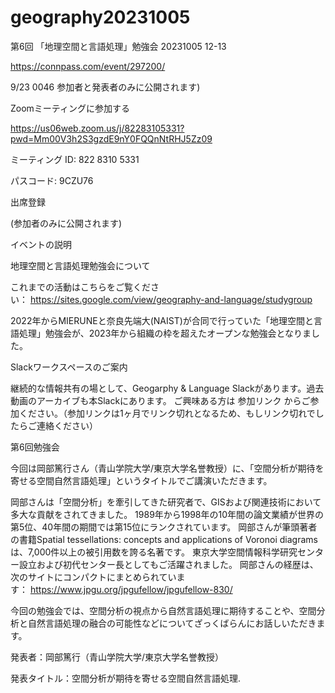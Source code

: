 # geography20231005

第6回 「地理空間と言語処理」勉強会 20231005 12-13

https://connpass.com/event/297200/


9/23 0046
参加者と発表者のみに公開されます)

Zoomミーティングに参加する

https://us06web.zoom.us/j/82283105331?pwd=Mm00V3h2S3gzdE9nY0FQQnNtRHJ5Zz09

ミーティング ID: 822 8310 5331

パスコード: 9CZU76

出席登録

(参加者のみに公開されます)

イベントの説明

地理空間と言語処理勉強会について

これまでの活動はこちらをご覧ください： https://sites.google.com/view/geography-and-language/studygroup

2022年からMIERUNEと奈良先端大(NAIST)が合同で行っていた「地理空間と言語処理」勉強会が、2023年から組織の枠を超えたオープンな勉強会となりました。

Slackワークスペースのご案内

継続的な情報共有の場として、Geogarphy & Language Slackがあります。過去動画のアーカイブも本Slackにあります。 ご興味ある方は 参加リンク からご参加ください。（参加リンクは1ヶ月でリンク切れとなるため、もしリンク切れでしたらご連絡ください）

第6回勉強会

今回は岡部篤行さん（青山学院大学/東京大学名誉教授）に、「空間分析が期待を寄せる空間自然言語処理」というタイトルでご講演いただきます。

岡部さんは「空間分析」を牽引してきた研究者で、GISおよび関連技術において多大な貢献をされてきました。 1989年から1998年の10年間の論文業績が世界の第5位、40年間の期間では第15位にランクされています。 岡部さんが筆頭著者の書籍Spatial tessellations: concepts and applications of Voronoi diagramsは、7,000件以上の被引用数を誇る名著です。 東京大学空間情報科学研究センター設立および初代センター長としてもご活躍されました。 岡部さんの経歴は、次のサイトにコンパクトにまとめられています： https://www.jpgu.org/jpgufellow/jpgufellow-830/

今回の勉強会では、空間分析の視点から自然言語処理に期待することや、空間分析と自然言語処理の融合の可能性などについてざっくばらんにお話しいただきます。

発表者：岡部篤行（青山学院大学/東京大学名誉教授）

発表タイトル：空間分析が期待を寄せる空間自然言語処理.
